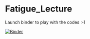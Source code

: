 # Fatigue_Lecture

Launch binder to play with the codes :-)

[![Binder](https://mybinder.org/badge_logo.svg)](https://mybinder.org/v2/gh/Nandarhline/Fatigue_Lecture.git/HEAD)
